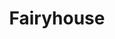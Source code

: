 ---
pid: LLP598
title: Fairyhouse
location_transcription: 
zipcode: '19403'
outside_phl: 'Norristown PA '
neighborhood: 
age: '9'
age_range: 6-13
instagram: 
image_file_name: LLP_598.jpg
proposal_transcription: Fairy House - Plastic full of tunnels - red and white real
  door - inside, plastic but not real door.
topic: Art
topic_summary: '0'
type: Playground
keywords_other: 
credit: Jane Kemp
image_labels: 
twitter: 
facebook: 
permalink: "/monuments/llp598/"
layout: item-page
---